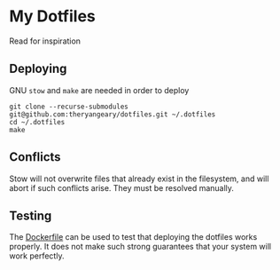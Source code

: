 # My Dotfiles

Read for inspiration

## Deploying

GNU `stow` and `make` are needed in order to deploy

```
git clone --recurse-submodules git@github.com:theryangeary/dotfiles.git ~/.dotfiles
cd ~/.dotfiles
make
```

## Conflicts

Stow will not overwrite files that already exist in the filesystem, and will
abort if such conflicts arise. They must be resolved manually.

## Testing

The [Dockerfile](./Dockerfile) can be used to test that deploying the dotfiles
works properly. It does not make such strong guarantees that your system will
work perfectly.

